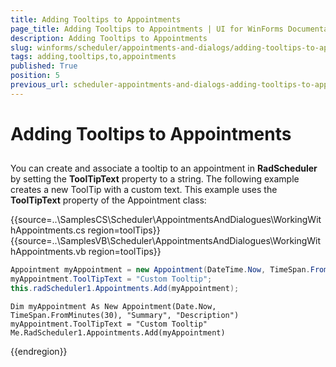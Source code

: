 ```yaml
---
title: Adding Tooltips to Appointments
page_title: Adding Tooltips to Appointments | UI for WinForms Documentation
description: Adding Tooltips to Appointments
slug: winforms/scheduler/appointments-and-dialogs/adding-tooltips-to-appointments
tags: adding,tooltips,to,appointments
published: True
position: 5
previous_url: scheduler-appointments-and-dialogs-adding-tooltips-to-appointments
---
```


# Adding Tooltips to Appointments

## 

You can create and associate a tooltip to an appointment in __RadScheduler__ by setting the __ToolTipText__ property to a string. The following example creates a new ToolTip with a custom text. This example uses the __ToolTipText__ property of the Appointment class:

{{source=..\SamplesCS\Scheduler\AppointmentsAndDialogues\WorkingWithAppointments.cs region=toolTips}} 
{{source=..\SamplesVB\Scheduler\AppointmentsAndDialogues\WorkingWithAppointments.vb region=toolTips}} 

````C#
Appointment myAppointment = new Appointment(DateTime.Now, TimeSpan.FromMinutes(30), "Summary", "Description");
myAppointment.ToolTipText = "Custom Tooltip";
this.radScheduler1.Appointments.Add(myAppointment);

````
````VB.NET
Dim myAppointment As New Appointment(Date.Now, TimeSpan.FromMinutes(30), "Summary", "Description")
myAppointment.ToolTipText = "Custom Tooltip"
Me.RadScheduler1.Appointments.Add(myAppointment)

````

{{endregion}} 





